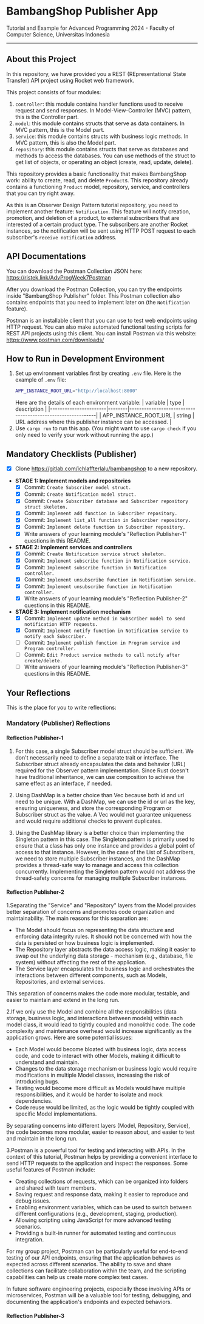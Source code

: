 # BambangShop Publisher App

Tutorial and Example for Advanced Programming 2024 - Faculty of Computer Science, Universitas Indonesia

---

## About this Project

In this repository, we have provided you a REST (REpresentational State Transfer) API project using Rocket web framework.

This project consists of four modules:

1.  `controller`: this module contains handler functions used to receive request and send responses.
    In Model-View-Controller (MVC) pattern, this is the Controller part.
2.  `model`: this module contains structs that serve as data containers.
    In MVC pattern, this is the Model part.
3.  `service`: this module contains structs with business logic methods.
    In MVC pattern, this is also the Model part.
4.  `repository`: this module contains structs that serve as databases and methods to access the databases.
    You can use methods of the struct to get list of objects, or operating an object (create, read, update, delete).

This repository provides a basic functionality that makes BambangShop work: ability to create, read, and delete `Product`s.
This repository already contains a functioning `Product` model, repository, service, and controllers that you can try right away.

As this is an Observer Design Pattern tutorial repository, you need to implement another feature: `Notification`.
This feature will notify creation, promotion, and deletion of a product, to external subscribers that are interested of a certain product type.
The subscribers are another Rocket instances, so the notification will be sent using HTTP POST request to each subscriber's `receive notification` address.

## API Documentations

You can download the Postman Collection JSON here: https://ristek.link/AdvProgWeek7Postman

After you download the Postman Collection, you can try the endpoints inside "BambangShop Publisher" folder.
This Postman collection also contains endpoints that you need to implement later on (the `Notification` feature).

Postman is an installable client that you can use to test web endpoints using HTTP request.
You can also make automated functional testing scripts for REST API projects using this client.
You can install Postman via this website: https://www.postman.com/downloads/

## How to Run in Development Environment

1.  Set up environment variables first by creating `.env` file.
    Here is the example of `.env` file:
    ```bash
    APP_INSTANCE_ROOT_URL="http://localhost:8000"
    ```
    Here are the details of each environment variable:
    | variable | type | description |
    |-----------------------|--------|------------------------------------------------------------|
    | APP_INSTANCE_ROOT_URL | string | URL address where this publisher instance can be accessed. |
2.  Use `cargo run` to run this app.
    (You might want to use `cargo check` if you only need to verify your work without running the app.)

## Mandatory Checklists (Publisher)

- [x] Clone https://gitlab.com/ichlaffterlalu/bambangshop to a new repository.
- **STAGE 1: Implement models and repositories**
  - [x] Commit: `Create Subscriber model struct.`
  - [x] Commit: `Create Notification model struct.`
  - [x] Commit: `Create Subscriber database and Subscriber repository struct skeleton.`
  - [x] Commit: `Implement add function in Subscriber repository.`
  - [x] Commit: `Implement list_all function in Subscriber repository.`
  - [x] Commit: `Implement delete function in Subscriber repository.`
  - [x] Write answers of your learning module's "Reflection Publisher-1" questions in this README.
- **STAGE 2: Implement services and controllers**
  - [x] Commit: `Create Notification service struct skeleton.`
  - [x] Commit: `Implement subscribe function in Notification service.`
  - [x] Commit: `Implement subscribe function in Notification controller.`
  - [x] Commit: `Implement unsubscribe function in Notification service.`
  - [x] Commit: `Implement unsubscribe function in Notification controller.`
  - [x] Write answers of your learning module's "Reflection Publisher-2" questions in this README.
- **STAGE 3: Implement notification mechanism**
  - [x] Commit: `Implement update method in Subscriber model to send notification HTTP requests.`
  - [x] Commit: `Implement notify function in Notification service to notify each Subscriber.`
  - [ ] Commit: `Implement publish function in Program service and Program controller.`
  - [ ] Commit: `Edit Product service methods to call notify after create/delete.`
  - [ ] Write answers of your learning module's "Reflection Publisher-3" questions in this README.

## Your Reflections

This is the place for you to write reflections:

### Mandatory (Publisher) Reflections

#### Reflection Publisher-1

1. For this case, a single Subscriber model struct should be sufficient. We don't necessarily need to define a separate trait or interface. The Subscriber struct already encapsulates the data and behavior (URL) required for the Observer pattern implementation. Since Rust doesn't have traditional inheritance, we can use composition to achieve the same effect as an interface, if needed.

2. Using DashMap is a better choice than Vec because both id and url need to be unique. With a DashMap, we can use the id or url as the key, ensuring uniqueness, and store the corresponding Program or Subscriber struct as the value. A Vec would not guarantee uniqueness and would require additional checks to prevent duplicates.

3. Using the DashMap library is a better choice than implementing the Singleton pattern in this case. The Singleton pattern is primarily used to ensure that a class has only one instance and provides a global point of access to that instance. However, in the case of the List of Subscribers, we need to store multiple Subscriber instances, and the DashMap provides a thread-safe way to manage and access this collection concurrently. Implementing the Singleton pattern would not address the thread-safety concerns for managing multiple Subscriber instances.

#### Reflection Publisher-2

1.Separating the "Service" and "Repository" layers from the Model provides better separation of concerns and promotes code organization and maintainability. The main reasons for this separation are:

- The Model should focus on representing the data structure and enforcing data integrity rules. It should not be concerned with how the data is persisted or how business logic is implemented.
- The Repository layer abstracts the data access logic, making it easier to swap out the underlying data storage - mechanism (e.g., database, file system) without affecting the rest of the application.
- The Service layer encapsulates the business logic and orchestrates the interactions between different components, such as Models, Repositories, and external services.

This separation of concerns makes the code more modular, testable, and easier to maintain and extend in the long run.

2.If we only use the Model and combine all the responsibilities (data storage, business logic, and interactions between models) within each model class, it would lead to tightly coupled and monolithic code. The code complexity and maintenance overhead would increase significantly as the application grows. Here are some potential issues:

- Each Model would become bloated with business logic, data access code, and code to interact with other Models, making it difficult to understand and maintain.
- Changes to the data storage mechanism or business logic would require modifications in multiple Model classes, increasing the risk of introducing bugs.
- Testing would become more difficult as Models would have multiple responsibilities, and it would be harder to isolate and mock dependencies.
- Code reuse would be limited, as the logic would be tightly coupled with specific Model implementations.

By separating concerns into different layers (Model, Repository, Service), the code becomes more modular, easier to reason about, and easier to test and maintain in the long run.

3.Postman is a powerful tool for testing and interacting with APIs. In the context of this tutorial, Postman helps by providing a convenient interface to send HTTP requests to the application and inspect the responses. Some useful features of Postman include:

- Creating collections of requests, which can be organized into folders and shared with team members.
- Saving request and response data, making it easier to reproduce and debug issues.
- Enabling environment variables, which can be used to switch between different configurations (e.g., development, staging, production).
- Allowing scripting using JavaScript for more advanced testing scenarios.
- Providing a built-in runner for automated testing and continuous integration.

For my group project, Postman can be particularly useful for end-to-end testing of our API endpoints, ensuring that the application behaves as expected across different scenarios. The ability to save and share collections can facilitate collaboration within the team, and the scripting capabilities can help us create more complex test cases.

In future software engineering projects, especially those involving APIs or microservices, Postman will be a valuable tool for testing, debugging, and documenting the application's endpoints and expected behaviors.

#### Reflection Publisher-3
